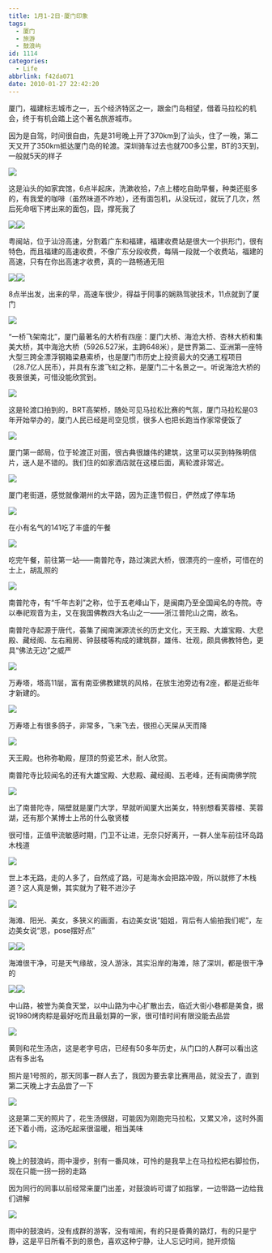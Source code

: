 ```yaml
---
title: 1月1-2日·厦门印象
tags:
  - 厦门
  - 旅游
  - 鼓浪屿
id: 1114
categories:
  - Life
abbrlink: f42da071
date: 2010-01-27 22:42:20
---
```

厦门，福建标志城市之一，五个经济特区之一，跟金门岛相望，借着马拉松的机会，终于有机会踏上这个著名旅游城市。 

因为是自驾，时间很自由，先是31号晚上开了370km到了汕头，住了一晚，第二天又开了350km抵达厦门岛的轮渡。深圳骑车过去也就700多公里，BT的3天到，一般就5天的样子 

![](/images/2010/01/12_201001271917140720_6905.jpg) 
<!--more-->
这是汕头的如家宾馆，6点半起床，洗漱收拾，7点上楼吃自助早餐，种类还挺多的，有我爱的咖啡（虽然味道不咋地），还有面包机，从没玩过，就玩了几次，然后死命咽下拷出来的面包，囧，撑死我了 

![](/images/2010/01/12_201001222310304781_6906.jpg)![](/images/2010/01/12_201001222310400605_6907.jpg) 

粤闽站，位于汕汾高速，分割着广东和福建，福建收费站是很大一个拱形门，很有特色，而且福建的高速收费，不像广东分段收费，每隔一段就一个收费站，福建的高速，只有在你出高速才收费，真的一路畅通无阻 

![](/images/2010/01/12_201001222326471330_6908.jpg)![](/images/2010/01/12_201001222327046740_6909.jpg) 

8点半出发，出来的早，高速车很少，得益于同事的娴熟驾驶技术，11点就到了厦门 

![](/images/2010/01/12_201001222330251287_6910.jpg) 

“一桥飞架南北”，厦门最著名的大桥有四座：厦门大桥、海沧大桥、杏林大桥和集美大桥，其中海沧大桥（5926.527米，主跨648米），是世界第二、亚洲第一座特大型三跨全漂浮钢箱梁悬索桥，也是厦门市历史上投资最大的交通工程项目（28.7亿人民币），并具有东渡飞虹之称，是厦门二十名景之一。听说海沧大桥的夜景很美，可惜没能欣赏到。 

![](/images/2010/01/12_201001222334592035_6911.jpg) 

这是轮渡口拍到的，BRT高架桥，随处可见马拉松比赛的气氛，厦门马拉松是03年开始举办的，厦门人民已经是司空见惯，很多人也把长跑当作家常便饭了 

![](/images/2010/01/12_201001222342250815_6912.jpg) 

厦门第一邮局，位于轮渡正对面，很古典很雄伟的建筑，这里可以买到特殊明信片，送人是不错的。我们住的如家酒店就在这楼后面，离轮渡非常近。 

![](/images/2010/01/12_201001222346212812_6913.jpg) 

厦门老街道，感觉就像潮州的太平路，因为正逢节假日，俨然成了停车场 

![](/images/2010/01/12_201001222349218076_6914.jpg) 

在小有名气的141吃了丰盛的午餐 

![](/images/2010/01/12_201001230029422067_6915.jpg) 

吃完午餐，前往第一站——南普陀寺，路过演武大桥，很漂亮的一座桥，可惜在的士上，胡乱照的 

![](/images/2010/01/12_201001231326224272_6916.jpg) 

南普陀寺，有“千年古刹”之称，位于五老峰山下，是闽南乃至全国闻名的寺院。寺以奉祀观音为主，又在我国佛教四大名山之一——浙江普陀山之南，故名。 

南普陀寺起源于唐代，荟集了闽南渊源流长的历史文化，天王殿、大雄宝殿、大悲殿、藏经阁、左右厢房、钟鼓楼等构成的建筑群，雄伟、壮观，颇具佛教特色，更具“佛法无边”之威严 

![](/images/2010/01/12_201001231328428103_6917.jpg) 

万寿塔，塔高11层，富有南亚佛教建筑的风格，在放生池旁边有2座，都是近些年才新建的。 

![](/images/2010/01/12_201001231333458342_6918.jpg) 

万寿塔上有很多鸽子，非常多，飞来飞去，很担心天屎从天而降 

![](/images/2010/01/12_201001231334272660_6919.jpg) 

天王殿。也称弥勒殿，屋顶的剪瓷艺术，耐人欣赏。 

南普陀寺比较闻名的还有大雄宝殿、大悲殿、藏经阁、五老峰，还有闽南佛学院 

![](/images/2010/01/12_201001271921257765_6920.jpg) 

出了南普陀寺，隔壁就是厦门大学，早就听闻厦大出美女，特别想看芙蓉楼、芙蓉湖，还有那个某博士上吊的什么敬贤楼 

很可惜，正值甲流敏感时期，门卫不让进，无奈只好离开，一群人坐车前往环岛路木栈道 

![](/images/2010/01/12_201001271929273114_6921.jpg) 

世上本无路，走的人多了，自然成了路，可是海水会把路冲毁，所以就修了木栈道？这人真是懒，其实就为了鞋不进沙子 

![](/images/2010/01/12_201001271930086755_6922.jpg) 

海滩、阳光、美女，多狭义的画面，右边美女说“姐姐，背后有人偷拍我们呢”，左边美女说“恩，pose摆好点” 

![](/images/2010/01/12_201001271938481147_6923.jpg)![](/images/2010/01/12_201001271939123544_6924.jpg) 

海滩很干净，可是天气缘故，没人游泳，其实沿岸的海滩，除了深圳，都是很干净的 

![](/images/2010/01/12_201001271941394617_6925.jpg)![](/images/2010/01/12_201001271941591871_6926.jpg) 

中山路，被誉为美食天堂，以中山路为中心扩散出去，临近大街小巷都是美食，据说1980烤肉粽是最好吃而且最划算的一家，很可惜时间有限没能去品尝 

![](/images/2010/01/12_201001271945557478_6927.jpg) 

黄则和花生汤店，这是老字号店，已经有50多年历史，从门口的人群可以看出这店有多出名 

照片是1号照的，那天同事一群人去了，我因为要去拿比赛用品，就没去了，直到第二天晚上才去品尝了一下 

![](/images/2010/01/12_201001271950051352_6928.jpg) 

这是第二天的照片了，花生汤很甜，可能因为刚跑完马拉松，又累又冷，这时外面还下着小雨，这汤吃起来很温暖，相当美味 

![](/images/2010/01/12_201001272224518318_6929.jpg) 

晚上的鼓浪屿，雨中漫步，别有一番风味，可怜的是我早上在马拉松把右脚拉伤，现在只能一拐一拐的走路 

因为同行的同事以前经常来厦门出差，对鼓浪屿可谓了如指掌，一边带路一边给我们讲解 

![](/images/2010/01/12_201001272231547250_6930.jpg) 

雨中的鼓浪屿，没有成群的游客，没有喧闹，有的只是昏黄的路灯，有的只是宁静，这是平日所看不到的景色，喜欢这种宁静，让人忘记时间，抛开烦恼